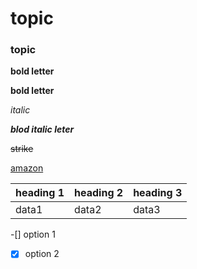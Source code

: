 # topic
### topic

__bold letter__

**bold letter**

_italic_

___blod italic leter___

~~strike~~

[amazon](https://www.amazon.in/)

|heading 1|heading 2|heading 3|
|----|----|----|
|data1|data2|data3|

-[] option 1
-[x] option 2